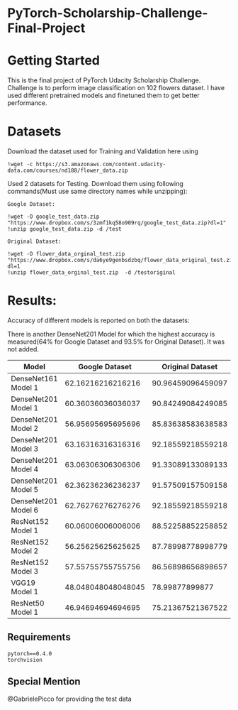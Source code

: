 # PyTorch-Scholarship-Challenge-Final-Project

# Getting Started

This is the final project of PyTorch Udacity Scholarship Challenge. Challenge is to perform image classification on 102 flowers dataset.
I have used different pretrained models and finetuned them to get better performance.

# Datasets

Download the dataset used for Training and Validation here using 

```
!wget -c https://s3.amazonaws.com/content.udacity-data.com/courses/nd188/flower_data.zip
```

Used 2 datasets for Testing. Download them using following commands(Must use same directory names while unzipping):


```
Google Dataset:

!wget -O google_test_data.zip "https://www.dropbox.com/s/3zmf1kq58o909rq/google_test_data.zip?dl=1"
!unzip google_test_data.zip -d /test

Original Dataset:

!wget -O flower_data_orginal_test.zip "https://www.dropbox.com/s/da6ye9genbsdzbq/flower_data_original_test.zip?dl=1
!unzip flower_data_orginal_test.zip  -d /testoriginal
```

# Results:

Accuracy of different models is reported on both the datasets:

There is another DenseNet201 Model for which the highest accuracy is measured(64% for Google Dataset and 93.5% for Original Dataset).
It was not added.

| Model           |  Google Dataset      | Original Dataset |
 --- | --- | ---
DenseNet161 Model 1 | 62.16216216216216 | 90.96459096459097 
DenseNet201 Model 1  | 60.36036036036037 | 90.84249084249085
DenseNet201 Model 2  | 56.95695695695696 | 85.83638583638583
DenseNet201 Model 3  | 63.16316316316316 | 92.18559218559218
DenseNet201 Model 4  | 63.06306306306306 | 91.33089133089133
DenseNet201 Model 5  | 62.36236236236237 | 91.57509157509158
DenseNet201 Model 6  | 62.76276276276276 | 92.18559218559218
ResNet152 Model 1     |60.06006006006006 | 88.52258852258852
ResNet152 Model 2     |56.25625625625625 | 87.78998778998779
ResNet152 Model 3     |57.55755755755756 | 86.56898656898657
 VGG19 Model 1       | 48.048048048048045| 78.99877899877   
 ResNet50 Model 1    | 46.94694694694695 |75.21367521367522 

## Requirements

```
pytorch==0.4.0
torchvision
```

## Special Mention
@GabrielePicco for providing the test data
